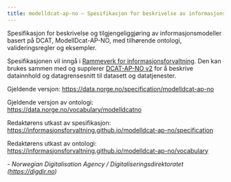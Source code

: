 ```yaml
---
title: modelldcat-ap-no – Spesifikasjon for beskrivelse av informasjonsmodeller
---
```


Spesifikasjon for beskrivelse og tilgjengeliggjøring av informasjonsmodeller basert på DCAT, ModellDcat-AP-NO, med tilhørende ontologi, valideringsregler og eksempler.

Spesifikasjonen vil inngå i [Rammeverk for informasjonsforvaltning](https://www.digdir.no/informasjonsforvaltning/rammeverk-informasjonsforvaltning/2118). Den kan brukes sammen med og supplerer [DCAT-AP-NO v2](https://data.norge.no/specification/dcat-ap-no/) for å beskrive datainnhold og datagrensesnitt til datasett og datatjenester.  

Gjeldende versjon: <https://data.norge.no/specification/modelldcat-ap-no>

Gjeldende versjon av ontologi: <https://data.norge.no/vocabulary/modelldcatno>

Redaktørens utkast av spesifikasjon: <https://informasjonsforvaltning.github.io/modelldcat-ap-no/specification>

Redaktørens utkast av ontologi: <https://informasjonsforvaltning.github.io/modelldcat-ap-no/vocabulary>  

\- _Norwegian Digitalisation Agency / Digitaliseringsdirektoratet (<https://digdir.no>)_
